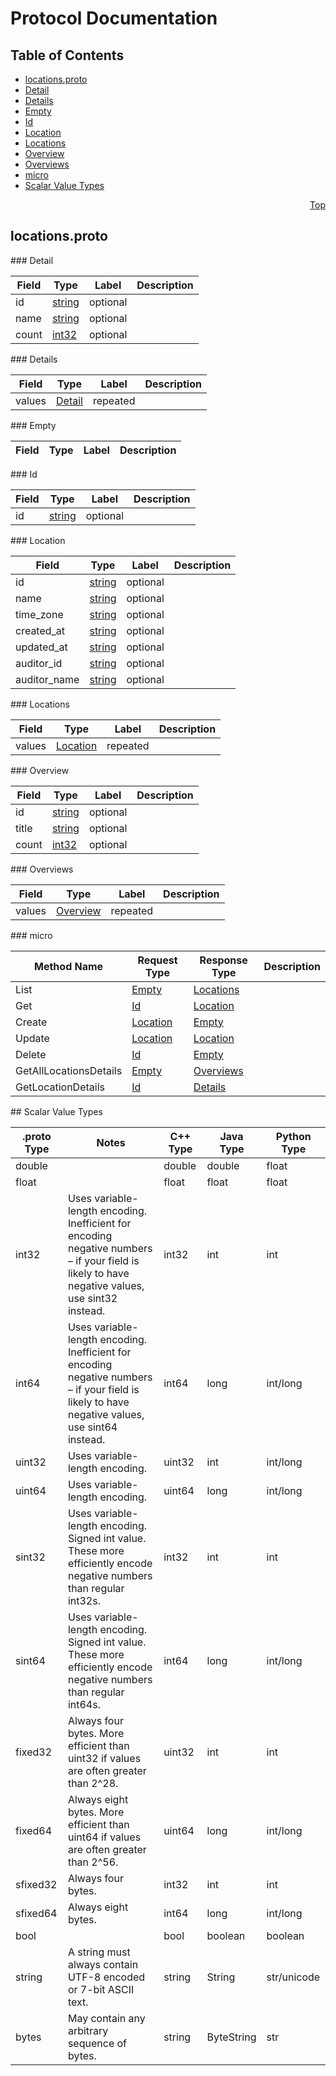 # Protocol Documentation
<a name="top"/>

## Table of Contents
* [locations.proto](#locations.proto)
 * [Detail](#locations.Detail)
 * [Details](#locations.Details)
 * [Empty](#locations.Empty)
 * [Id](#locations.Id)
 * [Location](#locations.Location)
 * [Locations](#locations.Locations)
 * [Overview](#locations.Overview)
 * [Overviews](#locations.Overviews)
 * [micro](#locations.micro)
* [Scalar Value Types](#scalar-value-types)

<a name="locations.proto"/>
<p align="right"><a href="#top">Top</a></p>

## locations.proto



<a name="locations.Detail"/>
### Detail


| Field | Type | Label | Description |
| ----- | ---- | ----- | ----------- |
| id | [string](#string) | optional |  |
| name | [string](#string) | optional |  |
| count | [int32](#int32) | optional |  | |


<a name="locations.Details"/>
### Details


| Field | Type | Label | Description |
| ----- | ---- | ----- | ----------- |
| values | [Detail](#locations.Detail) | repeated |  | |


<a name="locations.Empty"/>
### Empty


| Field | Type | Label | Description |
| ----- | ---- | ----- | ----------- |


<a name="locations.Id"/>
### Id


| Field | Type | Label | Description |
| ----- | ---- | ----- | ----------- |
| id | [string](#string) | optional |  | |


<a name="locations.Location"/>
### Location


| Field | Type | Label | Description |
| ----- | ---- | ----- | ----------- |
| id | [string](#string) | optional |  |
| name | [string](#string) | optional |  |
| time_zone | [string](#string) | optional |  |
| created_at | [string](#string) | optional |  |
| updated_at | [string](#string) | optional |  |
| auditor_id | [string](#string) | optional |  |
| auditor_name | [string](#string) | optional |  | |


<a name="locations.Locations"/>
### Locations


| Field | Type | Label | Description |
| ----- | ---- | ----- | ----------- |
| values | [Location](#locations.Location) | repeated |  | |


<a name="locations.Overview"/>
### Overview


| Field | Type | Label | Description |
| ----- | ---- | ----- | ----------- |
| id | [string](#string) | optional |  |
| title | [string](#string) | optional |  |
| count | [int32](#int32) | optional |  | |


<a name="locations.Overviews"/>
### Overviews


| Field | Type | Label | Description |
| ----- | ---- | ----- | ----------- |
| values | [Overview](#locations.Overview) | repeated |  | |




<a name="locations.micro"/>
### micro


| Method Name | Request Type | Response Type | Description |
| ----------- | ------------ | ------------- | ------------|
| List | [Empty](#locations.Empty) | [Locations](#locations.Locations) |  |
| Get | [Id](#locations.Id) | [Location](#locations.Location) |  |
| Create | [Location](#locations.Location) | [Empty](#locations.Empty) |  |
| Update | [Location](#locations.Location) | [Location](#locations.Location) |  |
| Delete | [Id](#locations.Id) | [Empty](#locations.Empty) |  |
| GetAllLocationsDetails | [Empty](#locations.Empty) | [Overviews](#locations.Overviews) |  |
| GetLocationDetails | [Id](#locations.Id) | [Details](#locations.Details) |  | |



<a name="scalar-value-types"/>
## Scalar Value Types

| .proto Type | Notes | C++ Type | Java Type | Python Type |
| ----------- | ----- | -------- | --------- | ----------- |
| <a name="double"/> double |  | double | double | float |
| <a name="float"/> float |  | float | float | float |
| <a name="int32"/> int32 | Uses variable-length encoding. Inefficient for encoding negative numbers – if your field is likely to have negative values, use sint32 instead. | int32 | int | int |
| <a name="int64"/> int64 | Uses variable-length encoding. Inefficient for encoding negative numbers – if your field is likely to have negative values, use sint64 instead. | int64 | long | int/long |
| <a name="uint32"/> uint32 | Uses variable-length encoding. | uint32 | int | int/long |
| <a name="uint64"/> uint64 | Uses variable-length encoding. | uint64 | long | int/long |
| <a name="sint32"/> sint32 | Uses variable-length encoding. Signed int value. These more efficiently encode negative numbers than regular int32s. | int32 | int | int |
| <a name="sint64"/> sint64 | Uses variable-length encoding. Signed int value. These more efficiently encode negative numbers than regular int64s. | int64 | long | int/long |
| <a name="fixed32"/> fixed32 | Always four bytes. More efficient than uint32 if values are often greater than 2^28. | uint32 | int | int |
| <a name="fixed64"/> fixed64 | Always eight bytes. More efficient than uint64 if values are often greater than 2^56. | uint64 | long | int/long |
| <a name="sfixed32"/> sfixed32 | Always four bytes. | int32 | int | int |
| <a name="sfixed64"/> sfixed64 | Always eight bytes. | int64 | long | int/long |
| <a name="bool"/> bool |  | bool | boolean | boolean |
| <a name="string"/> string | A string must always contain UTF-8 encoded or 7-bit ASCII text. | string | String | str/unicode |
| <a name="bytes"/> bytes | May contain any arbitrary sequence of bytes. | string | ByteString | str |
